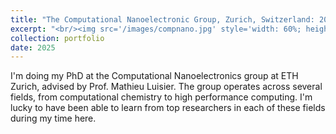 ```yaml
---
title: "The Computational Nanoelectronic Group, Zurich, Switzerland: 2021+"
excerpt: "<br/><img src='/images/compnano.jpg' style='width: 60%; height: auto;'>"
collection: portfolio
date: 2025
---
```


I'm doing my PhD at the Computational Nanoelectronics group at ETH Zurich, advised by Prof. Mathieu Luisier. The group operates across several fields, from computational chemistry to high performance computing. I'm lucky to have been able to learn from top researchers in each of these fields during my time here.